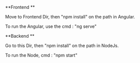 

**Frontend **

Move to Frontend Dir, then "npm install" on the path in Angular.

To run the Angular, use the cmd : "ng serve"

**Backend **

Go to this Dir, then "npm install" on the path in NodeJs.

To run the Node, cmd : "npm start"
